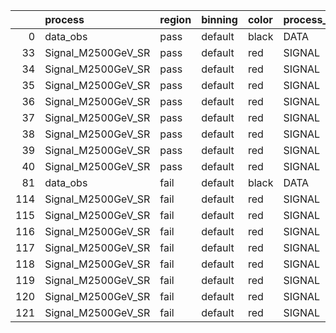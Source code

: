 |     | process            | region   | binning   | color   | process_type   |   scale | variation   | source_filename                                             | source_histname    | alias              | title           |   combine_idx |    lnN |   shapes | syst_type   | direction   | variation_alias   |
|----:|:-------------------|:---------|:----------|:--------|:---------------|--------:|:------------|:------------------------------------------------------------|:-------------------|:-------------------|:----------------|--------------:|-------:|---------:|:------------|:------------|:------------------|
|   0 | data_obs           | pass     | default   | black   | DATA           |       1 | nominal     | ./histograms_for_2DAlphabet_v9/EaDM_Cosmics_Data_SR.root    | hpass              | Cosmics_Data_SR    | Cosmics_Data_SR |           nan | nan    |      nan | nan         | nan         | nan               |
|  33 | Signal_M2500GeV_SR | pass     | default   | red     | SIGNAL         |       1 | lumi        | ./histograms_for_2DAlphabet_v9/EaDM_Signal_M2500GeV_SR.root | hpass              | Signal_M2500GeV_SR | DM signal       |           nan |   1.05 |      nan | lnN         | nan         | nan               |
|  34 | Signal_M2500GeV_SR | pass     | default   | red     | SIGNAL         |       1 | RNN         | ./histograms_for_2DAlphabet_v9/EaDM_Signal_M2500GeV_SR.root | hpass_RNNsyst_up   | Signal_M2500GeV_SR | DM signal       |           nan | nan    |        1 | shapes      | Up          | RNNsyst           |
|  35 | Signal_M2500GeV_SR | pass     | default   | red     | SIGNAL         |       1 | RNN         | ./histograms_for_2DAlphabet_v9/EaDM_Signal_M2500GeV_SR.root | hpass_RNNsyst_down | Signal_M2500GeV_SR | DM signal       |           nan | nan    |        1 | shapes      | Down        | RNNsyst           |
|  36 | Signal_M2500GeV_SR | pass     | default   | red     | SIGNAL         |       1 | pT          | ./histograms_for_2DAlphabet_v9/EaDM_Signal_M2500GeV_SR.root | hpass_pTsyst_up    | Signal_M2500GeV_SR | DM signal       |           nan | nan    |        1 | shapes      | Up          | pTsyst            |
|  37 | Signal_M2500GeV_SR | pass     | default   | red     | SIGNAL         |       1 | pT          | ./histograms_for_2DAlphabet_v9/EaDM_Signal_M2500GeV_SR.root | hpass_pTsyst_down  | Signal_M2500GeV_SR | DM signal       |           nan | nan    |        1 | shapes      | Down        | pTsyst            |
|  38 | Signal_M2500GeV_SR | pass     | default   | red     | SIGNAL         |       1 | t0          | ./histograms_for_2DAlphabet_v9/EaDM_Signal_M2500GeV_SR.root | hpass_t0syst_up    | Signal_M2500GeV_SR | DM signal       |           nan | nan    |        1 | shapes      | Up          | t0syst            |
|  39 | Signal_M2500GeV_SR | pass     | default   | red     | SIGNAL         |       1 | t0          | ./histograms_for_2DAlphabet_v9/EaDM_Signal_M2500GeV_SR.root | hpass_t0syst_down  | Signal_M2500GeV_SR | DM signal       |           nan | nan    |        1 | shapes      | Down        | t0syst            |
|  40 | Signal_M2500GeV_SR | pass     | default   | red     | SIGNAL         |       1 | nominal     | ./histograms_for_2DAlphabet_v9/EaDM_Signal_M2500GeV_SR.root | hpass              | Signal_M2500GeV_SR | DM signal       |           nan | nan    |      nan | nan         | nan         | nan               |
|  81 | data_obs           | fail     | default   | black   | DATA           |       1 | nominal     | ./histograms_for_2DAlphabet_v9/EaDM_Cosmics_Data_SR.root    | hfail              | Cosmics_Data_SR    | Cosmics_Data_SR |           nan | nan    |      nan | nan         | nan         | nan               |
| 114 | Signal_M2500GeV_SR | fail     | default   | red     | SIGNAL         |       1 | lumi        | ./histograms_for_2DAlphabet_v9/EaDM_Signal_M2500GeV_SR.root | hfail              | Signal_M2500GeV_SR | DM signal       |           nan |   1.05 |      nan | lnN         | nan         | nan               |
| 115 | Signal_M2500GeV_SR | fail     | default   | red     | SIGNAL         |       1 | RNN         | ./histograms_for_2DAlphabet_v9/EaDM_Signal_M2500GeV_SR.root | hfail_RNNsyst_up   | Signal_M2500GeV_SR | DM signal       |           nan | nan    |        1 | shapes      | Up          | RNNsyst           |
| 116 | Signal_M2500GeV_SR | fail     | default   | red     | SIGNAL         |       1 | RNN         | ./histograms_for_2DAlphabet_v9/EaDM_Signal_M2500GeV_SR.root | hfail_RNNsyst_down | Signal_M2500GeV_SR | DM signal       |           nan | nan    |        1 | shapes      | Down        | RNNsyst           |
| 117 | Signal_M2500GeV_SR | fail     | default   | red     | SIGNAL         |       1 | pT          | ./histograms_for_2DAlphabet_v9/EaDM_Signal_M2500GeV_SR.root | hfail_pTsyst_up    | Signal_M2500GeV_SR | DM signal       |           nan | nan    |        1 | shapes      | Up          | pTsyst            |
| 118 | Signal_M2500GeV_SR | fail     | default   | red     | SIGNAL         |       1 | pT          | ./histograms_for_2DAlphabet_v9/EaDM_Signal_M2500GeV_SR.root | hfail_pTsyst_down  | Signal_M2500GeV_SR | DM signal       |           nan | nan    |        1 | shapes      | Down        | pTsyst            |
| 119 | Signal_M2500GeV_SR | fail     | default   | red     | SIGNAL         |       1 | t0          | ./histograms_for_2DAlphabet_v9/EaDM_Signal_M2500GeV_SR.root | hfail_t0syst_up    | Signal_M2500GeV_SR | DM signal       |           nan | nan    |        1 | shapes      | Up          | t0syst            |
| 120 | Signal_M2500GeV_SR | fail     | default   | red     | SIGNAL         |       1 | t0          | ./histograms_for_2DAlphabet_v9/EaDM_Signal_M2500GeV_SR.root | hfail_t0syst_down  | Signal_M2500GeV_SR | DM signal       |           nan | nan    |        1 | shapes      | Down        | t0syst            |
| 121 | Signal_M2500GeV_SR | fail     | default   | red     | SIGNAL         |       1 | nominal     | ./histograms_for_2DAlphabet_v9/EaDM_Signal_M2500GeV_SR.root | hfail              | Signal_M2500GeV_SR | DM signal       |           nan | nan    |      nan | nan         | nan         | nan               |
